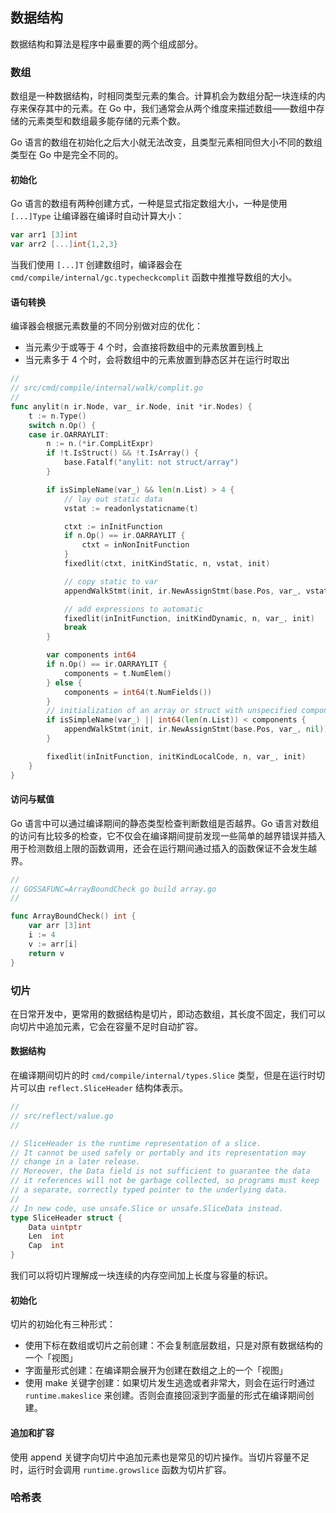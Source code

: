 数据结构
-------------

数据结构和算法是程序中最重要的两个组成部分。



### 数组

数组是一种数据结构，时相同类型元素的集合。计算机会为数组分配一块连续的内存来保存其中的元素。在 Go 中，我们通常会从两个维度来描述数组——数组中存储的元素类型和数组最多能存储的元素个数。

Go 语言的数组在初始化之后大小就无法改变，且类型元素相同但大小不同的数组类型在 Go 中是完全不同的。



#### 初始化

Go 语言的数组有两种创建方式，一种是显式指定数组大小，一种是使用 `[...]Type` 让编译器在编译时自动计算大小：

```go
var arr1 [3]int
var arr2 [...]int{1,2,3}
```

当我们使用 `[...]T` 创建数组时，编译器会在 `cmd/compile/internal/gc.typecheckcomplit` 函数中推推导数组的大小。

#### 语句转换

编译器会根据元素数量的不同分别做对应的优化：

* 当元素少于或等于 4 个时，会直接将数组中的元素放置到栈上
* 当元素多于 4 个时，会将数组中的元素放置到静态区并在运行时取出

```go
//
// src/cmd/compile/internal/walk/complit.go
//
func anylit(n ir.Node, var_ ir.Node, init *ir.Nodes) {
	t := n.Type()
	switch n.Op() {
	case ir.OARRAYLIT:
		n := n.(*ir.CompLitExpr)
		if !t.IsStruct() && !t.IsArray() {
			base.Fatalf("anylit: not struct/array")
		}

		if isSimpleName(var_) && len(n.List) > 4 {
			// lay out static data
			vstat := readonlystaticname(t)

			ctxt := inInitFunction
			if n.Op() == ir.OARRAYLIT {
				ctxt = inNonInitFunction
			}
			fixedlit(ctxt, initKindStatic, n, vstat, init)

			// copy static to var
			appendWalkStmt(init, ir.NewAssignStmt(base.Pos, var_, vstat))

			// add expressions to automatic
			fixedlit(inInitFunction, initKindDynamic, n, var_, init)
			break
		}

		var components int64
		if n.Op() == ir.OARRAYLIT {
			components = t.NumElem()
		} else {
			components = int64(t.NumFields())
		}
		// initialization of an array or struct with unspecified components (missing fields or arrays)
		if isSimpleName(var_) || int64(len(n.List)) < components {
			appendWalkStmt(init, ir.NewAssignStmt(base.Pos, var_, nil))
		}

		fixedlit(inInitFunction, initKindLocalCode, n, var_, init)
	}
}
```

#### 访问与赋值

Go 语言中可以通过编译期间的静态类型检查判断数组是否越界。Go 语言对数组的访问有比较多的检查，它不仅会在编译期间提前发现一些简单的越界错误并插入用于检测数组上限的函数调用，还会在运行期间通过插入的函数保证不会发生越界。

```go
//
// GOSSAFUNC=ArrayBoundCheck go build array.go
//

func ArrayBoundCheck() int {
	var arr [3]int
	i := 4
	v := arr[i]
	return v
}
```



### 切片

在日常开发中，更常用的数据结构是切片，即动态数组，其长度不固定，我们可以向切片中追加元素，它会在容量不足时自动扩容。

#### 数据结构

在编译期间切片的时 `cmd/compile/internal/types.Slice` 类型，但是在运行时切片可以由 `reflect.SliceHeader` 结构体表示。

```go
//
// src/reflect/value.go
//

// SliceHeader is the runtime representation of a slice.
// It cannot be used safely or portably and its representation may
// change in a later release.
// Moreover, the Data field is not sufficient to guarantee the data
// it references will not be garbage collected, so programs must keep
// a separate, correctly typed pointer to the underlying data.
//
// In new code, use unsafe.Slice or unsafe.SliceData instead.
type SliceHeader struct {
	Data uintptr
	Len  int
	Cap  int
}
```

我们可以将切片理解成一块连续的内存空间加上长度与容量的标识。

#### 初始化

切片的初始化有三种形式：

* 使用下标在数组或切片之前创建：不会复制底层数组，只是对原有数据结构的一个「视图」
* 字面量形式创建：在编译期会展开为创建在数组之上的一个「视图」
* 使用 make 关键字创建：如果切片发生逃逸或者非常大，则会在运行时通过 `runtime.makeslice` 来创建。否则会直接回滚到字面量的形式在编译期间创建。

#### 追加和扩容

使用 append 关键字向切片中追加元素也是常见的切片操作。当切片容量不足时，运行时会调用 `runtime.growslice` 函数为切片扩容。



### 哈希表



